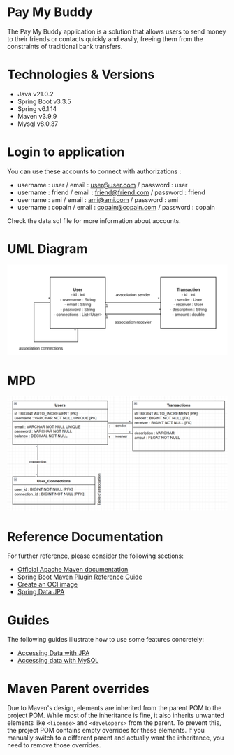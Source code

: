 # Pay My Buddy
The Pay My Buddy application is a solution that allows users to send money to their friends or contacts quickly and easily, freeing them from the constraints of traditional bank transfers.

# Technologies & Versions
* Java v21.0.2
* Spring Boot v3.3.5
* Spring v6.1.14
* Maven v3.9.9
* Mysql v8.0.37

# Login to application
You can use these accounts to connect with authorizations :
* username : user / email : user@user.com / password : user
* username : friend / email : friend@friend.com / password : friend
* username : ami / email : ami@ami.com / password : ami
* username : copain / email : copain@copain.com / password : copain

Check the data.sql file for more information about accounts.

# UML Diagram
![UML_Diagram](docs/P6_UML.PNG)

# MPD
![MPD](docs/P6_MPD.PNG)

# Reference Documentation
For further reference, please consider the following sections:

* [Official Apache Maven documentation](https://maven.apache.org/guides/index.html)
* [Spring Boot Maven Plugin Reference Guide](https://docs.spring.io/spring-boot/3.3.5/maven-plugin)
* [Create an OCI image](https://docs.spring.io/spring-boot/3.3.5/maven-plugin/build-image.html)
* [Spring Data JPA](https://docs.spring.io/spring-boot/3.3.5/reference/data/sql.html#data.sql.jpa-and-spring-data)

# Guides
The following guides illustrate how to use some features concretely:

* [Accessing Data with JPA](https://spring.io/guides/gs/accessing-data-jpa/)
* [Accessing data with MySQL](https://spring.io/guides/gs/accessing-data-mysql/)

# Maven Parent overrides

Due to Maven's design, elements are inherited from the parent POM to the project POM.
While most of the inheritance is fine, it also inherits unwanted elements like `<license>` and `<developers>` from the parent.
To prevent this, the project POM contains empty overrides for these elements.
If you manually switch to a different parent and actually want the inheritance, you need to remove those overrides.

